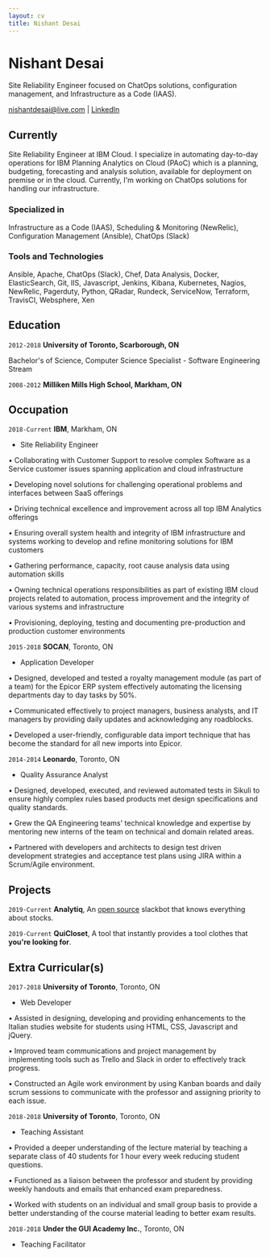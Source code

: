 ```yaml
---
layout: cv
title: Nishant Desai
---
```

# Nishant Desai
Site Reliability Engineer focused on ChatOps solutions, configuration management, and Infrastructure as a Code (IAAS). 

<div id="webaddress">
<a href="nishantdesai@live.com">nishantdesai@live.com</a>
| <a href="https://www.linkedin.com/in/nishant-desai/">LinkedIn</a>
</div>


## Currently

Site Reliability Engineer at IBM Cloud. I specialize in automating day-to-day operations for IBM Planning Analytics on Cloud (PAoC) which is a planning, budgeting, forecasting and analysis solution, available for deployment on premise or in the cloud. Currently, I'm working on ChatOps solutions for handling our infrastructure.

### Specialized in

Infrastructure as a Code (IAAS), Scheduling & Monitoring (NewRelic), Configuration Management (Ansible), ChatOps (Slack)


### Tools and Technologies

Ansible, Apache, ChatOps (Slack), Chef, Data Analysis, Docker, ElasticSearch, Git, IIS, Javascript, Jenkins, Kibana, Kubernetes, Nagios, NewRelic, Pagerduty, Python, QRadar, Rundeck, ServiceNow, Terraform, TravisCI, Websphere, Xen


## Education

`2012-2018`
__University of Toronto, Scarborough, ON__

Bachelor's of Science, Computer Science Specialist - Software Engineering Stream

`2008-2012`
__Milliken Mills High School, Markham, ON__

## Occupation

`2018-Current`
__IBM__, Markham, ON

- Site Reliability Engineer

• Collaborating with Customer Support to resolve complex Software as a Service customer issues spanning application and cloud infrastructure

• Developing novel solutions for challenging operational problems and interfaces between SaaS offerings

• Driving technical excellence and improvement across all top IBM Analytics offerings

• Ensuring overall system health and integrity of IBM infrastructure and systems working to develop and refine monitoring solutions for IBM customers

• Gathering performance, capacity, root cause analysis data using automation skills

• Owning technical operations responsibilities as part of existing IBM cloud projects related to automation, process improvement and the integrity of various systems and infrastructure

• Provisioning, deploying, testing and documenting pre-production and production customer environments

`2015-2018`
__SOCAN__, Toronto, ON

- Application Developer

• Designed, developed and tested a royalty management module (as part of a team) for the Epicor ERP system effectively automating the licensing departments day to day tasks by 50%.

• Communicated effectively to project managers, business analysts, and IT managers by providing daily updates and acknowledging any roadblocks.

• Developed a user-friendly, configurable data import technique that has become the standard for all new imports into Epicor.

`2014-2014`
__Leonardo__, Toronto, ON

- Quality Assurance Analyst

• Designed, developed, executed, and reviewed automated tests in Sikuli to ensure highly complex rules based products met design specifications and quality standards.

• Grew the QA Engineering teams' technical knowledge and expertise by mentoring new interns of the team on technical and domain related areas. 

• Partnered with developers and architects to design test driven development strategies and acceptance test plans using JIRA within a Scrum/Agile environment.

## Projects 
`2019-Current`
__Analytiq__, An [open source](https://github.com/desainis/analytiq) slackbot that knows everything about stocks. 

`2019-Current`
__QuiCloset__, A tool that instantly provides a tool clothes that **you're looking for**. 

## Extra Curricular(s)

`2017-2018`
__University of Toronto__, Toronto, ON

- Web Developer 

• Assisted in designing, developing and providing enhancements to the Italian studies website for students using HTML, CSS, Javascript and jQuery. 

• Improved team communications and project management by implementing tools such as Trello and Slack in order to effectively track progress.

• Constructed an Agile work environment by using Kanban boards and daily scrum sessions to communicate with the professor and assigning priority to each issue.

`2018-2018`
__University of Toronto__, Toronto, ON

- Teaching Assistant

• Provided a deeper understanding of the lecture material by teaching a separate class of 40 students for 1 hour every week reducing student questions. 

• Functioned as a liaison between the professor and student by providing weekly handouts and emails that enhanced exam preparedness.

• Worked with students on an individual and small group basis to provide a better understanding of the course material leading to better exam results.

`2018-2018`
__Under the GUI Academy Inc.__, Toronto, ON

- Teaching Facilitator

